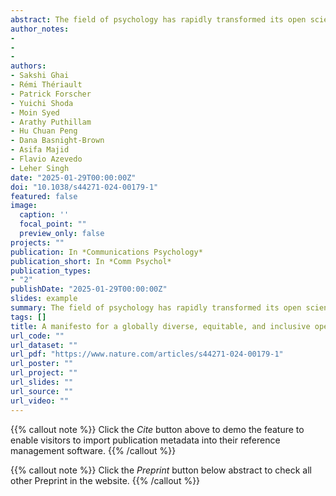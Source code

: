 ```yaml
---
abstract: The field of psychology has rapidly transformed its open science practices in recent years. Yet there has been limited progress in integrating principles of diversity, equity and inclusion. In this Perspective, we raise the spectre of Questionable Generalisability Practices and the issue of MASKing (Making Assumptions based on Skewed Knowledge), calling for more responsible practices in generalising study findings and co-authorship to promote global equity in knowledge production. To drive change, researchers must target all four key components of the research process design, reporting, generalisation, and evaluation. Additionally, macro-level geopolitical factors must be considered to move towards a robust behavioural science that is truly inclusive, representing the voices and experiences of the majority world (i.e., low-and-middle-income countries).
author_notes:
- 
- 
- 
authors:
- Sakshi Ghai  
- Rémi Thériault  
- Patrick Forscher  
- Yuichi Shoda  
- Moin Syed  
- Arathy Puthillam  
- Hu Chuan Peng  
- Dana Basnight-Brown  
- Asifa Majid  
- Flavio Azevedo  
- Leher Singh
date: "2025-01-29T00:00:00Z"
doi: "10.1038/s44271-024-00179-1"
featured: false
image:
  caption: ''
  focal_point: ""
  preview_only: false
projects: ""
publication: In *Communications Psychology*
publication_short: In *Comm Psychol*
publication_types: 
- "2"
publishDate: "2025-01-29T00:00:00Z"
slides: example
summary: The field of psychology has rapidly transformed its open science practices in recent years. Yet there has been limited progress in integrating principles of diversity, equity and inclusion.
tags: []
title: A manifesto for a globally diverse, equitable, and inclusive open science
url_code: ""
url_dataset: ""
url_pdf: "https://www.nature.com/articles/s44271-024-00179-1"
url_poster: ""
url_project: ""
url_slides: ""
url_source: ""
url_video: ""
---
```


{{% callout note %}}
Click the _Cite_ button above to demo the feature to enable visitors to import publication metadata into their reference management software.
{{% /callout %}}

{{% callout note %}}
Click the _Preprint_ button below abstract to check all other Preprint in the website.
{{% /callout %}}
